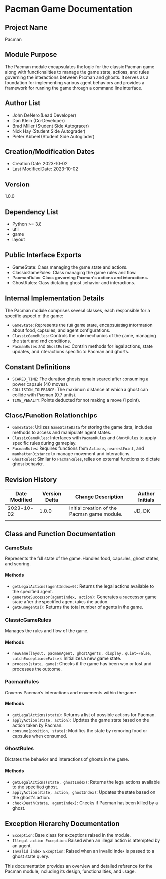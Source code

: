 # Pacman Game Documentation

## Project Name
Pacman

## Module Purpose
The Pacman module encapsulates the logic for the classic Pacman game along with functionalities to manage the game state, actions, and rules governing the interactions between Pacman and ghosts. It serves as a foundation for implementing various agent behaviors and provides a framework for running the game through a command line interface.

## Author List
- John DeNero (Lead Developer)
- Dan Klein (Co-Developer)
- Brad Miller (Student Side Autograder)
- Nick Hay (Student Side Autograder)
- Pieter Abbeel (Student Side Autograder)

## Creation/Modification Dates
- Creation Date: 2023-10-02
- Last Modified Date: 2023-10-02

## Version
1.0.0

## Dependency List
- Python >= 3.8
- util
- game
- layout

## Public Interface Exports
- GameState: Class managing the game state and actions.
- ClassicGameRules: Class managing the game rules and flow.
- PacmanRules: Class governing Pacman's actions and interactions.
- GhostRules: Class dictating ghost behavior and interactions.

## Internal Implementation Details
The Pacman module comprises several classes, each responsible for a specific aspect of the game:
- `GameState`: Represents the full game state, encapsulating information about food, capsules, and agent configurations.
- `ClassicGameRules`: Controls the rule mechanics of the game, managing the start and end conditions.
- `PacmanRules` and `GhostRules`: Contain methods for legal actions, state updates, and interactions specific to Pacman and ghosts.

## Constant Definitions
- `SCARED_TIME`: The duration ghosts remain scared after consuming a power capsule (40 moves).
- `COLLISION_TOLERANCE`: The maximum distance at which a ghost can collide with Pacman (0.7 units).
- `TIME_PENALTY`: Points deducted for not making a move (1 point).

## Class/Function Relationships
- `GameState`: Utilizes `GameStateData` for storing the game data, includes methods to access and manipulate agent states.
- `ClassicGameRules`: Interfaces with `PacmanRules` and `GhostRules` to apply specific rules during gameplay.
- `PacmanRules`: Requires functions from `Actions`, `nearestPoint`, and `manhattanDistance` to manage movement and interactions.
- `GhostRules`: Similar to `PacmanRules`, relies on external functions to dictate ghost behavior.

## Revision History
| Date Modified | Version Delta | Change Description                                      | Author Initials |
|---------------|---------------|--------------------------------------------------------|------------------|
| 2023-10-02    | 1.0.0        | Initial creation of the Pacman game module.           | JD, DK            |
|               |               |                                                        |                  |

## Class and Function Documentation

### GameState
Represents the full state of the game. Handles food, capsules, ghost states, and scoring.

#### Methods
- `getLegalActions(agentIndex=0)`: Returns the legal actions available to the specified agent.
- `generateSuccessor(agentIndex, action)`: Generates a successor game state after the specified agent takes the action.
- `getNumAgents()`: Returns the total number of agents in the game.

### ClassicGameRules
Manages the rules and flow of the game.

#### Methods
- `newGame(layout, pacmanAgent, ghostAgents, display, quiet=False, catchExceptions=False)`: Initializes a new game state.
- `process(state, game)`: Checks if the game has been won or lost and processes the outcome.

### PacmanRules
Governs Pacman's interactions and movements within the game.

#### Methods
- `getLegalActions(state)`: Returns a list of possible actions for Pacman.
- `applyAction(state, action)`: Updates the game state based on the action taken by Pacman.
- `consume(position, state)`: Modifies the state by removing food or capsules when consumed.

### GhostRules
Dictates the behavior and interactions of ghosts in the game.

#### Methods
- `getLegalActions(state, ghostIndex)`: Returns the legal actions available to the specified ghost.
- `applyAction(state, action, ghostIndex)`: Updates the state based on the ghost's action.
- `checkDeath(state, agentIndex)`: Checks if Pacman has been killed by a ghost.

## Exception Hierarchy Documentation
- `Exception`: Base class for exceptions raised in the module.
- `Illegal action Exception`: Raised when an illegal action is attempted by an agent.
- `Invalid index Exception`: Raised when an invalid index is passed to a ghost state query. 

This documentation provides an overview and detailed reference for the Pacman module, including its design, functionalities, and usage.